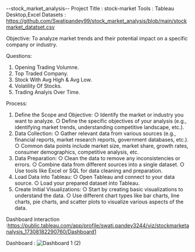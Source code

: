 --stock_market_analysis--
Project Title : stock-market
Tools : Tableau Desktop,Excel
Datasets : https://github.com/Swatipandey99/stock_market_analysis/blob/main/stockmarket_datatset.csv

Objective: To analyze market trends and their potential impact on a specific company or industry.

Questions: 
1) Opening Trading Volumne.
2) Top Traded Company.
3) Stock With Avg High & Avg Low.
4) Volatility Of Stocks.
5) Trading Analyis Over Time.
   
Process:
1. Define the Scope and Objective:
○ Identify the market or industry you want to analyze.
○ Define the specific objectives of your analysis (e.g., identifying market
trends, understanding competitive landscape, etc.).
2. Data Collection:
○ Gather relevant data from various sources (e.g., financial reports,
market research reports, government databases, etc.).
○ Common data points include market size, market share, growth rates,
consumer demographics, competitive analysis, etc.
3. Data Preparation:
○ Clean the data to remove any inconsistencies or errors.
○ Combine data from different sources into a single dataset.
○ Use tools like Excel or SQL for data cleaning and preparation.
4. Load Data into Tableau:
○ Open Tableau and connect to your data source.
○ Load your prepared dataset into Tableau.
6. Create Initial Visualizations:
○ Start by creating basic visualizations to understand the data.
○ Use different chart types like bar charts, line charts, pie charts, and
scatter plots to visualize various aspects of the data.


Dashboard interaction :https://public.tableau.com/app/profile/swati.pandey3244/viz/stockmarketanalysis_17308182290760/Dashboard1

Dashboard : ![Dashboard 1 (2)](https://github.com/user-attachments/assets/dd1cc6bd-6c65-4f78-91a6-305d6b23fede)


